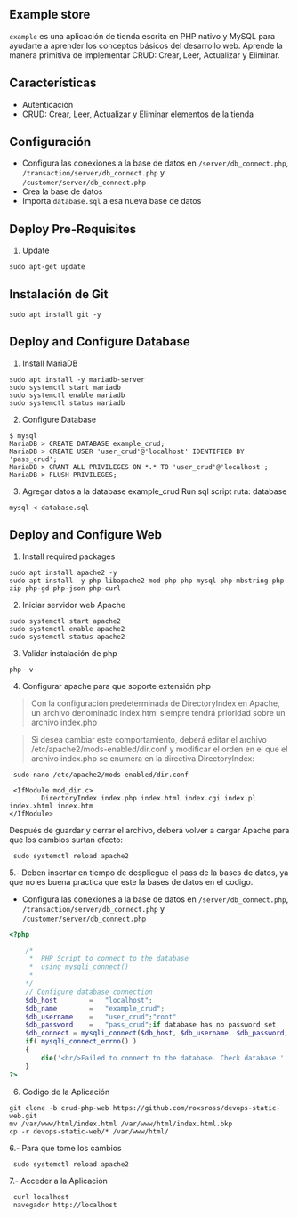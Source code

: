## Example store

`example` es una aplicación de tienda escrita en PHP nativo y MySQL para ayudarte a aprender los conceptos básicos del desarrollo web. Aprende la manera primitiva de implementar CRUD: Crear, Leer, Actualizar y Eliminar.

## Características

* Autenticación
* CRUD: Crear, Leer, Actualizar y Eliminar elementos de la tienda

## Configuración

* Configura las conexiones a la base de datos en `/server/db_connect.php`, `/transaction/server/db_connect.php` y `/customer/server/db_connect.php`
* Crea la base de datos
* Importa `database.sql` a esa nueva base de datos

## Deploy Pre-Requisites

1. Update

```
sudo apt-get update
```

## Instalación de Git
```
sudo apt install git -y
```

## Deploy and Configure Database

1. Install MariaDB

```
sudo apt install -y mariadb-server
sudo systemctl start mariadb
sudo systemctl enable mariadb
sudo systemctl status mariadb
```

2. Configure Database

```
$ mysql
MariaDB > CREATE DATABASE example_crud;
MariaDB > CREATE USER 'user_crud'@'localhost' IDENTIFIED BY 'pass_crud';
MariaDB > GRANT ALL PRIVILEGES ON *.* TO 'user_crud'@'localhost';
MariaDB > FLUSH PRIVILEGES;
```
3. Agregar datos a la database example_crud
Run sql script
ruta: database

```
mysql < database.sql
```

## Deploy and Configure Web

1. Install required packages

```
sudo apt install apache2 -y
sudo apt install -y php libapache2-mod-php php-mysql php-mbstring php-zip php-gd php-json php-curl 
```

2. Iniciar servidor web Apache

```
sudo systemctl start apache2 
sudo systemctl enable apache2 
sudo systemctl status apache2 
```

3. Validar instalación de php

```
php -v
```

4. Configurar apache para que soporte extensión php

> Con la configuración predeterminada de DirectoryIndex en Apache, un archivo denominado index.html siempre tendrá prioridad sobre un archivo index.php

> Si desea cambiar este comportamiento, deberá editar el archivo /etc/apache2/mods-enabled/dir.conf y modificar el orden en el que el archivo index.php se enumera en la directiva DirectoryIndex:

```
 sudo nano /etc/apache2/mods-enabled/dir.conf
```

```
 <IfModule mod_dir.c>
        DirectoryIndex index.php index.html index.cgi index.pl index.xhtml index.htm
</IfModule>
```

Después de guardar y cerrar el archivo, deberá volver a cargar Apache para que los cambios surtan efecto:

```
 sudo systemctl reload apache2
```

5.- Deben insertar en tiempo de despliegue el pass de la bases de datos,
ya que no es buena practica que este la bases de datos en el codigo.

* Configura las conexiones a la base de datos en `/server/db_connect.php`, `/transaction/server/db_connect.php` y `/customer/server/db_connect.php`

```php
<?php

	/*
	 *	PHP Script to connect to the database
	 *	using mysqli_connect()
	 *
	*/
	// Configure database connection
	$db_host 		=	"localhost";
	$db_name 		=	"example_crud";	
	$db_username 	=	"user_crud";"root"
	$db_password 	=	"pass_crud";if database has no password set 
	$db_connect = mysqli_connect($db_host, $db_username, $db_password, $db_name);
	if( mysqli_connect_errno() )
	{
		die('<br/>Failed to connect to the database. Check database.' . mysqli_connect_error());
	}	
?>
```

6. Codigo de la Aplicación

```
git clone -b crud-php-web https://github.com/roxsross/devops-static-web.git
mv /var/www/html/index.html /var/www/html/index.html.bkp
cp -r devops-static-web/* /var/www/html/
```

6.- Para que tome los cambios

```
 sudo systemctl reload apache2
```

7.- Acceder a la Aplicación

```
 curl localhost
 navegador http://localhost
```
